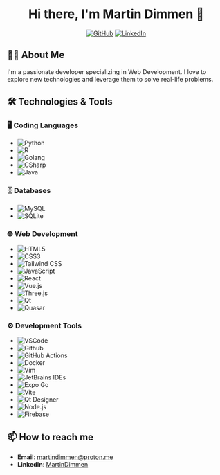 <h1 align="center">Hi there, I'm Martin Dimmen 👋</h1>

<p align="center">
  <a href="https://github.com/martindimmen"><img src="https://img.shields.io/github/followers/martindimmen?label=Follow&style=social" alt="GitHub"></a>
  <a href="https://www.linkedin.com/in/martin-dimmen-2448b2209/"><img src="https://img.shields.io/badge/-MartinDimmen-blue?style=flat-square&logo=Linkedin&logoColor=white&link=https://www.linkedin.com/in/martin-dimmen-2448b2209/" alt="LinkedIn"></a>
</p>

## 👨‍💻 About Me

I'm a passionate developer specializing in Web Development. I love to explore new technologies and leverage them to solve real-life problems.

## 🛠️ Technologies & Tools

### 🖥️ Coding Languages
- ![Python](https://img.shields.io/badge/-Python-3776AB?style=flat-square&logo=python&logoColor=white)
- ![R](https://img.shields.io/badge/-R-276DC3?style=flat-square&logo=r&logoColor=white)
- ![Golang](https://img.shields.io/badge/-Golang-00ADD8?style=flat-square&logo=go&logoColor=white)
- ![CSharp](https://img.shields.io/badge/-C%23-239120?style=flat-square&logo=c-sharp&logoColor=white)
- ![Java](https://img.shields.io/badge/-Java-007396?style=flat-square&logo=java&logoColor=white)

### 🗄️ Databases
- ![MySQL](https://img.shields.io/badge/-MySQL-4479A1?style=flat-square&logo=mysql&logoColor=white)
- ![SQLite](https://img.shields.io/badge/-SQLite-003B57?style=flat-square&logo=sqlite&logoColor=white)

### 🌐 Web Development
- ![HTML5](https://img.shields.io/badge/-HTML5-E34F26?style=flat-square&logo=html5&logoColor=white)
- ![CSS3](https://img.shields.io/badge/-CSS3-1572B6?style=flat-square&logo=css3&logoColor=white)
- ![Tailwind CSS](https://img.shields.io/badge/-Tailwind_CSS-38B2AC?style=flat-square&logo=tailwind-css&logoColor=white)
- ![JavaScript](https://img.shields.io/badge/-JavaScript-F7DF1E?style=flat-square&logo=javascript&logoColor=black)
- ![React](https://img.shields.io/badge/-React-61DAFB?style=flat-square&logo=react&logoColor=black)
- ![Vue.js](https://img.shields.io/badge/-Vue.js-4FC08D?style=flat-square&logo=vue.js&logoColor=white)
- ![Three.js](https://img.shields.io/badge/-Three.js-000000?style=flat-square&logo=three.js&logoColor=white)
- ![Qt](https://img.shields.io/badge/-Qt-41CD52?style=flat-square&logo=qt&logoColor=white)
- ![Quasar](https://img.shields.io/badge/-Quasar-1976D2?style=flat-square&logo=quasar&logoColor=white)

### ⚙️ Development Tools
- ![VSCode](https://img.shields.io/badge/-VSCode-007ACC?style=flat-square&logo=visual-studio-code&logoColor=white)
- ![Github](https://img.shields.io/badge/-GitHub-181717?style=flat-square&logo=github&logoColor=white)
- ![GitHub Actions](https://img.shields.io/badge/-GitHub_Actions-2088FF?style=flat-square&logo=github-actions&logoColor=white)
- ![Docker](https://img.shields.io/badge/-Docker-2496ED?style=flat-square&logo=docker&logoColor=white)
- ![Vim](https://img.shields.io/badge/-Vim-019733?style=flat-square&logo=vim&logoColor=white)
- ![JetBrains IDEs](https://img.shields.io/badge/-JetBrains_IDEs-000000?style=flat-square&logo=jetbrains&logoColor=white)
- ![Expo Go](https://img.shields.io/badge/-Expo_Go-1B1F23?style=flat-square&logo=expo&logoColor=white)
- ![Vite](https://img.shields.io/badge/-Vite-B73BFE?style=flat-square&logo=vite&logoColor=white)
- ![Qt Designer](https://img.shields.io/badge/-Qt_Designer-41CD52?style=flat-square&logo=qt&logoColor=white)
- ![Node.js](https://img.shields.io/badge/-Node.js-339933?style=flat-square&logo=node.js&logoColor=white)
- ![Firebase](https://img.shields.io/badge/-Firebase-FFCA28?style=flat-square&logo=firebase&logoColor=black)

## 📫 How to reach me

- **Email**: martindimmen@proton.me
- **LinkedIn**: [MartinDimmen](https://www.linkedin.com/in/martin-dimmen-2448b2209/)
